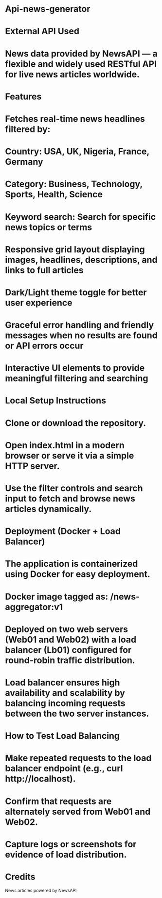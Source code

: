# Api-news-generator

# External API Used
# News data provided by NewsAPI — a flexible and widely used RESTful API for live news articles worldwide.

# Features
# Fetches real-time news headlines filtered by:

# Country: USA, UK, Nigeria, France, Germany

# Category: Business, Technology, Sports, Health, Science

# Keyword search: Search for specific news topics or terms

# Responsive grid layout displaying images, headlines, descriptions, and links to full articles

# Dark/Light theme toggle for better user experience

# Graceful error handling and friendly messages when no results are found or API errors occur

# Interactive UI elements to provide meaningful filtering and searching

# Local Setup Instructions
# Clone or download the repository.

# Open index.html in a modern browser or serve it via a simple HTTP server.

# Use the filter controls and search input to fetch and browse news articles dynamically.

# Deployment (Docker + Load Balancer)
# The application is containerized using Docker for easy deployment.

# Docker image tagged as: <tito274>/news-aggregator:v1

# Deployed on two web servers (Web01 and Web02) with a load balancer (Lb01) configured for round-robin traffic distribution.

# Load balancer ensures high availability and scalability by balancing incoming requests between the two server instances.

# How to Test Load Balancing
# Make repeated requests to the load balancer endpoint (e.g., curl http://localhost).

# Confirm that requests are alternately served from Web01 and Web02.

# Capture logs or screenshots for evidence of load distribution.

# Credits
News articles powered by NewsAPI